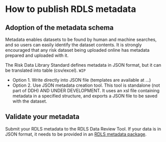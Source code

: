 # How to publish RDLS metadata

## Adoption of the metadata schema

Metadata enables datasets to be found by human and machine searches, and so users can easily identify the dataset contents. It is strongly encouraged that any risk dataset being uploaded online has metadata prepared and uploaded with it.

The Risk Data Library Standard defines metadata in JSON format, but it can be translated into table (csv/excel). `WIP`

- Option 1. Write directly into JSON file (templates are available at ...)
- Option 2. Use JSON metadata creation tool. This tool is standalone (not part of DDH) AND UNDER DEVELOPMENT. It uses an xsl file containing metadata in a specified structure, and exports a JSON file to be saved with the dataset.

## Validate your metadata

Submit your RDLS metadata to the RDLS Data Review Tool. If your data is in JSON format, it needs to be provided in an [RDLS metadata package](../reference/package_schema.md).
